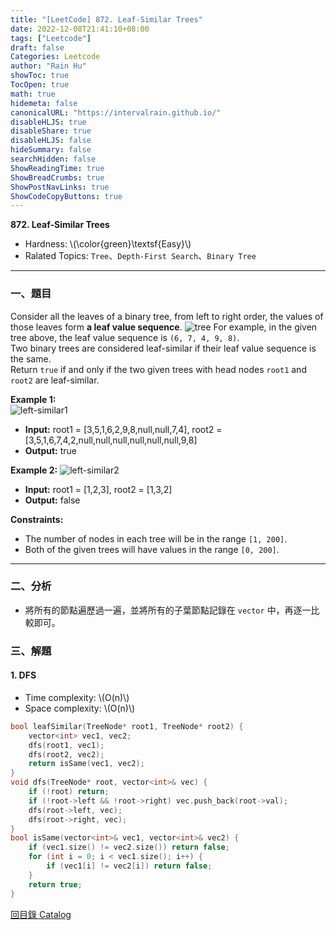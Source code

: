 ```yaml
---
title: "[LeetCode] 872. Leaf-Similar Trees"
date: 2022-12-08T21:41:10+08:00
tags: ["Leetcode"]
draft: false
Categories: Leetcode
author: "Rain Hu"
showToc: true
TocOpen: true
math: true
hidemeta: false
canonicalURL: "https://intervalrain.github.io/"
disableHLJS: true
disableShare: true
disableHLJS: false
hideSummary: false
searchHidden: false
ShowReadingTime: true
ShowBreadCrumbs: true
ShowPostNavLinks: true
ShowCodeCopyButtons: true
---
```

**872. Leaf-Similar Trees**
+ Hardness: \\(\color{green}\textsf{Easy}\\)
+ Ralated Topics: `Tree`、`Depth-First Search`、`Binary Tree`
---
### 一、題目
Consider all the leaves of a binary tree, from left to right order, the values of those leaves form **a leaf value sequence**.
![tree](https://s3-lc-upload.s3.amazonaws.com/uploads/2018/07/16/tree.png)
For example, in the given tree above, the leaf value sequence is `(6, 7, 4, 9, 8)`.  
Two binary trees are considered leaf-similar if their leaf value sequence is the same.  
Return `true` if and only if the two given trees with head nodes `root1` and `root2` are leaf-similar.  

**Example 1:**  
![left-similar1](https://assets.leetcode.com/uploads/2020/09/03/leaf-similar-1.jpg)
+ **Input:** root1 = [3,5,1,6,2,9,8,null,null,7,4], root2 = [3,5,1,6,7,4,2,null,null,null,null,null,null,9,8]
+ **Output:** true

**Example 2:**
![left-similar2](https://assets.leetcode.com/uploads/2020/09/03/leaf-similar-2.jpg)
+ **Input:** root1 = [1,2,3], root2 = [1,3,2]
+ **Output:** false

**Constraints:**
+ The number of nodes in each tree will be in the range `[1, 200]`.
+ Both of the given trees will have values in the range `[0, 200]`.
---

### 二、分析
+ 將所有的節點遍歷過一遍，並將所有的子葉節點記錄在 `vector` 中，再逐一比較即可。

### 三、解題
#### 1. DFS
+ Time complexity: \\(O(n)\\)
+ Space complexity: \\(O(n)\\)
```C++
bool leafSimilar(TreeNode* root1, TreeNode* root2) {
    vector<int> vec1, vec2;
    dfs(root1, vec1);
    dfs(root2, vec2);
    return isSame(vec1, vec2);
}
void dfs(TreeNode* root, vector<int>& vec) {
    if (!root) return;
    if (!root->left && !root->right) vec.push_back(root->val);
    dfs(root->left, vec);
    dfs(root->right, vec);
}
bool isSame(vector<int>& vec1, vector<int>& vec2) {
    if (vec1.size() != vec2.size()) return false;
    for (int i = 0; i < vec1.size(); i++) {
        if (vec1[i] != vec2[i]) return false;
    }
    return true;
}
```
[回目錄 Catalog](/leetcode)